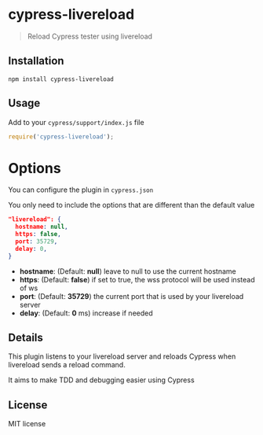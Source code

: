 # cypress-livereload

> Reload Cypress tester using livereload

## Installation

```shell
npm install cypress-livereload
```

## Usage

Add to your `cypress/support/index.js` file

```js
require('cypress-livereload');
```

# Options
You can configure the plugin in `cypress.json` 

You only need to include the options that are different than the default value

```json
"livereload": {
  hostname: null,
  https: false,
  port: 35729,
  delay: 0,
}
```

- **hostname**: (Default: **null**) leave to null to use the current hostname
- **https**: (Default: **false**) if set to true, the wss protocol will be used instead of ws
- **port**: (Default: **35729**) the current port that is used by your livereload server
- **delay**: (Default: **0** ms) increase if needed

## Details

This plugin listens to your livereload server and reloads Cypress when livereload sends a reload command.
 
It aims to make TDD and debugging easier using Cypress 

## License

MIT license